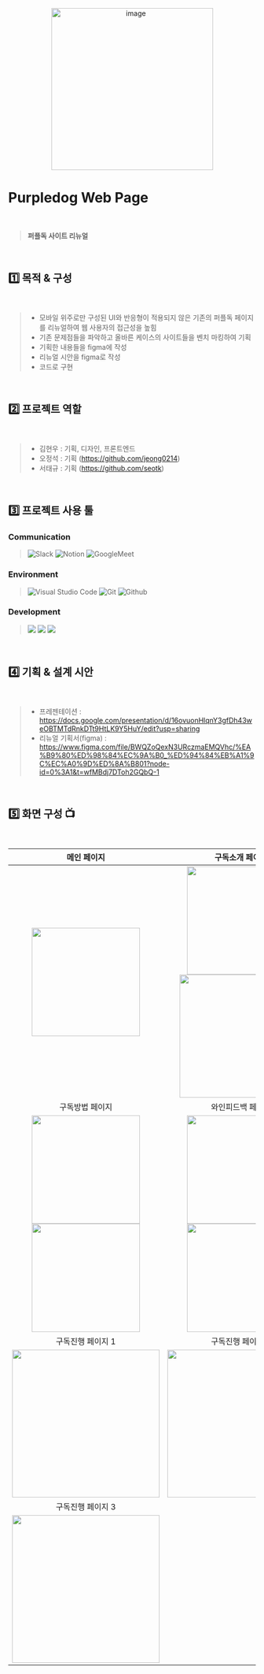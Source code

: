 <div align="center">
<img width="329" alt="image" src="https://user-images.githubusercontent.com/119498531/220550893-3284e0d0-38c3-4267-babc-c77f481fda74.png">
</div>

# Purpledog Web Page
<br>

> **퍼플독 사이트 리뉴얼**
<br>

## 1️⃣ 목적 & 구성
<br>

> - 모바일 위주로만 구성된 UI와 반응형이 적용되지 않은 기존의 퍼플독 페이지를 리뉴얼하여 웹 사용자의 접근성을 높힘
> - 기존 문제점들을 파악하고 올바른 케이스의 사이트들을 벤치 마킹하여 기획
> - 기획한 내용들을 figma에 작성
> - 리뉴얼 시안을 figma로 작성
> - 코드로 구현
<br>

## 2️⃣ 프로젝트 역할
<br>

> - 김현우 : 기획, 디자인, 프론트엔드
> - 오정석 : 기획 (https://github.com/jeong0214)
> - 서태규 : 기획 (https://github.com/seotk)
> 
<br>

 ## 3️⃣ 프로젝트 사용 툴
 
 ### Communication
>![Slack](https://img.shields.io/badge/Slack-4A154B?style=for-the-badge&logo=Slack&logoColor=white)
>![Notion](https://img.shields.io/badge/Notion-000000?style=for-the-badge&logo=Notion&logoColor=white)
>![GoogleMeet](https://img.shields.io/badge/GoogleMeet-00897B?style=for-the-badge&logo=Google%20Meet&logoColor=white)
 
 ### Environment
>![Visual Studio Code](https://img.shields.io/badge/Visual%20Studio%20Code-007ACC?style=for-the-badge&logo=Visual%20Studio%20Code&logoColor=white)
>![Git](https://img.shields.io/badge/Git-F05032?style=for-the-badge&logo=Git&logoColor=white)
>![Github](https://img.shields.io/badge/GitHub-181717?style=for-the-badge&logo=GitHub&logoColor=white)             


### Development

> <img src="https://img.shields.io/badge/html-E34F26?style=for-the-badge&logo=html5&logoColor=white">
> <img src="https://img.shields.io/badge/css-1572B6?style=for-the-badge&logo=css3&logoColor=white">
> <img src="https://img.shields.io/badge/javascript-F7DF1E?style=for-the-badge&logo=javascript&logoColor=black">
<br>

## 4️⃣ 기획 & 설계 시안
<br>

> - 프레젠테이션 : https://docs.google.com/presentation/d/16ovuonHlqnY3gfDh43weOBTMTdRnkDTt9HtLK9Y5HuY/edit?usp=sharing 
> - 리뉴얼 기획서(figma) : https://www.figma.com/file/BWQZoQexN3URczmaEMQVhc/%EA%B9%80%ED%98%84%EC%9A%B0_%ED%94%84%EB%A1%9C%EC%A0%9D%ED%8A%B801?node-id=0%3A1&t=wfMBdj7DToh2GQbQ-1
<br>


 ## 5️⃣ 화면 구성 📺
 <br>
 
| 메인 페이지  |  구독소개 페이지   |
| :-------------------------------------------: | :----------------------: |
|  <img width="220" src="https://user-images.githubusercontent.com/119498531/220564875-df26a41f-3a3e-47f6-865b-ce470f7437ca.png"/> |  <img width="220" src="https://user-images.githubusercontent.com/119498531/220566370-855d21f2-0dcc-4023-9bb1-6c41793d5de3.png"/> <img width="250" src="https://user-images.githubusercontent.com/119498531/220566765-65e067a1-7d72-4a64-b707-abe28ba362bb.png"/>|  
| 구독방법 페이지   |  와인피드백 페이지   |  
| <img width="220" src="https://user-images.githubusercontent.com/119498531/220569491-c9bad89b-149e-4436-88c1-7be71309e189.png"/> <img width="220" src="https://user-images.githubusercontent.com/119498531/220569163-305fb38d-77a5-40eb-ba2d-798a120373c3.png"/>  |  <img width="220" src="https://user-images.githubusercontent.com/119498531/220569718-32819844-5427-4a22-83e3-67c69cf32a21.png"/> <img width="220" src="https://user-images.githubusercontent.com/119498531/220569930-d0f64915-f904-44d1-a0a7-502ec0c0050d.png"/>    |
| 구독진행 페이지 1  |  구독진행 페이지 2   |  
| <img width="300" src="https://user-images.githubusercontent.com/119498531/220570339-ca238c96-ba8e-4c6c-a97a-838a90b22abb.png"/>   |  <img width="300" src="https://user-images.githubusercontent.com/119498531/220570459-03719b60-d655-4362-b08d-9396b666cb59.png"/>     |
| 구독진행 페이지 3   |  
| <img width="300" src="https://user-images.githubusercontent.com/119498531/220570526-c2968e14-40e6-42f6-81e5-ef6eda6f7626.png"/>   |

 


